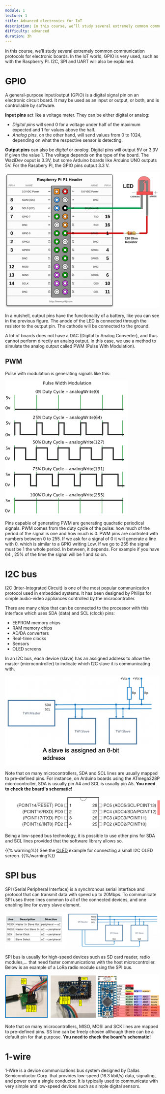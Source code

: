 ```yaml
---
module: 1
lecture: 1
title: Advanced electronics for IoT
description: In this course, we’ll study several extremely common communication protocols for electronic boards.
difficulty: advanced
duration: 3h
---
```


In this course, we’ll study several extremely common communication protocols for electronic boards. In the IoT world, GPIO is very used, such as with the Raspberry PI. I2C, SPI and UART will also be explained.

GPIO
====

A general-purpose input/output (GPIO) is a digital signal pin on an electronic circuit board.
It may be used as an input or output, or both, and is controllable by software. 

**Input pins** act like a voltage meter. They can be either digital or analog:

- *Digital pins* will send 0 for a voltage under half of the maximum expected and 1 for values above the half.
- *Analog pins*, on the other hand, will send values from 0 to 1024, depending on what the respective sensor is detecting.

**Output pins** can also be *digital* or *analog*. Digital pins will output 5V or 3.3V if given the value 1.
The voltage depends on the type of the board. The WaziDev ouput is 3.3V, but some Arduino boards like Arduino UNO outputs 5V.
For the Raspbery PI, the GPIO pins output 3.3 V.

![GPIO](img/GPIO.png)

In a nutshell, output pins have the functionality of a battery, like you can see in the previous figure.
The anode of the LED is connected through the resistor to the output pin. The cathode will be connected to the ground.

A lot of boards does not have a DAC (Digital to Analog Converter), and thus cannot perform directly an analog output.
In this case, we use a method to simulate the analog output called PWM (Pulse With Modulation).


PWM
---

Pulse with modulation is generating signals like this:

![PWM](img/PWM.png)

Pins capable of generating PWM are generating quadratic periodical signals.
PWM comes from the duty cycle of the pulse: how much of the period of the signal is one and how much is 0.
PWM pins are controled with numbers between 0 to 255.
If we ask for a signal of 0 it will generate a line with 0, which is similar to a GPIO writing Low.
If we go to 255 the signal must be 1 the whole period. In between, it depends.
For example if you have 64 , 25% of the time the signal will be 1 and so on.


I2C bus
=======

I2C (Inter-Integrated Circuit) is one of the most popular communication protocol used in embedded systems.
It has been designed by Philips for simple audio-video appliances controlled by the microcontroller.

There are many chips that can be connected to the processor with this interface which uses SDA (data) and SCL (clock) pins:

- EEPROM memory chips 
- RAM memory chips 
- AD/DA converters 
- Real-time clocks 
- Sensors
- OLED screens

In an I2C bus, each device (slave) has an assigned address to allow the master (microcontroller) to indicate which I2C slave it is communicating with.

![i2c-bus](img/i2c-bus.png)

Note that on many microcontrollers, SDA and SCL lines are usually mapped to pre-defined pins. For instance, on Arduino boards using the ATmega328P microcontroller, SDA is usually pin A4 and SCL is usually pin A5. **You need to check the board's schematic!**

![i2c-pins](img/i2c-pins.png)

Being a low-speed bus technology, it is possible to use other pins for SDA and SCL lines provided that the software library allows so.

{{% warning%}}
See the [OLED](/resources/waziup/oled-display) example for connecting a small I2C OLED screen.
{{%/warning%}}

SPI bus
=======

SPI (Serial Peripheral Interface) is a synchronous serial interface and protocol that can transmit data with speed up to 20Mbps.
To communicate SPI uses three lines common to all of the connected devices, and one enabling line for every slave element.

![spi-bus](img/spi-bus.png)

SPI bus is usually for high-speed devices such as SD card reader, radio modules,... that need faster communications with the host microcontroller. Below is an example of a LoRa radio module using the SPI bus.

![spi-lora](img/spi-lora.png)

Note that on many microcontrollers, MISO, MOSI and SCK lines are mapped to pre-defined pins. SS line can be freely chosen although there can be a default pin for that purpose. **You need to check the board's schematic!**

1-wire
======

1-Wire is a device communications bus system designed by Dallas Semiconductor Corp. that provides low-speed (16.3 kbit/s) data, signaling, and power over a single conductor.
It is typically used to communicate with very simple and low-speed devices such as simple digital sensors.


